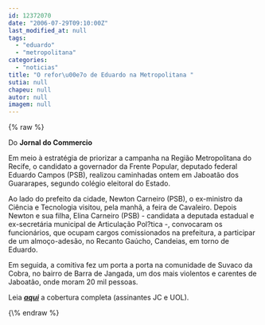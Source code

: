 ```yaml
---
id: 12372070
date: "2006-07-29T09:10:00Z"
last_modified_at: null
tags:
  - "eduardo"
  - "metropolitana"
categories:
  - "noticias"
title: "O refor\u00e7o de Eduardo na Metropolitana "
sutia: null
chapeu: null
autor: null
imagem: null
---
```

{\% raw %}
<p><P>Do <STRONG>Jornal do Commercio</STRONG> </P></p>
<p><P>Em meio à estratégia de priorizar a campanha na Região Metropolitana do Recife, o candidato a governador da Frente Popular, deputado federal Eduardo Campos (PSB), realizou caminhadas ontem em Jaboatão dos Guararapes, segundo colégio eleitoral do Estado. </P></p>
<p><P>Ao lado do prefeito da cidade, Newton Carneiro (PSB), o ex-ministro da Ciência e Tecnologia visitou, pela manhã, a feira de Cavaleiro. Depois Newton e sua filha, Elina Carneiro (PSB) - candidata a deputada estadual e ex-secretária municipal de Articulação Pol?tica -, convocaram os funcionários, que ocupam cargos comissionados na prefeitura, a participar de um almoço-adesão, no Recanto Gaúcho, Candeias, em torno de Eduardo. </P></p>
<p><P>Em seguida, a comitiva fez um porta a porta na comunidade de Suvaco da Cobra, no bairro de Barra de Jangada, um dos mais violentos e carentes de Jaboatão, onde moram 20 mil pessoas.</P></p>
<p><P>Leia <STRONG><EM><A href=\"https://www.jc.com.br/\" target=_blank>aqui</A></EM></STRONG> a cobertura completa (assinantes JC e UOL).</P> </p>
{\% endraw %}